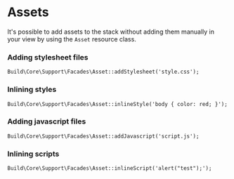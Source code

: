 # Assets

It's possible to add assets to the stack without adding them
manually in your view by using the `Asset` resource class.

### Adding stylesheet files

```
Build\Core\Support\Facades\Asset::addStylesheet('style.css');
```

### Inlining styles

```
Build\Core\Support\Facades\Asset::inlineStyle('body { color: red; }');
```

### Adding javascript files

```
Build\Core\Support\Facades\Asset::addJavascript('script.js');
```

### Inlining scripts

```
Build\Core\Support\Facades\Asset::inlineScript('alert("test");');
```